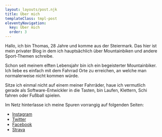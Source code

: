 ```yaml
---
layout: layouts/post.njk
title: Über mich
templateClass: tmpl-post
eleventyNavigation:
  key: Über mich
  order: 3
---
```


Hallo, ich bin Thomas, 28 Jahre und komme aus der Steiermark. Das hier ist mein privater Blog in dem ich hauptsächlich über Mountainbiken und andere Sport-Themen schreibe.

Schon seit meinem elften Lebensjahr bin ich ein begeisterter Mountainbiker. Ich liebe es einfach mit dem Fahrrad Orte zu erreichen, an welche man normalerweise nicht kommen würde.

Sitze ich einmal nicht auf einem meiner Fahrräder, haue ich vermutlich gerade als Software-Entwickler in die Tasten, bin Laufen, Klettern, Schi fahren oder Fußball spielen.

Im Netz hinterlasse ich meine Spuren vorrangig auf folgenden Seiten:

- [Instagram](https://instagram.com/hochitomwantshisprofileback/)
- [Twitter](https://twitter.com/hochitom)
- [Facebook](https://facebook.com/hochitom.at)
- [Strava](https://www.strava.com/athletes/hochitom)
